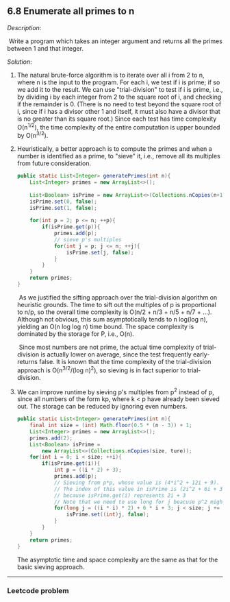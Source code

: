 ## 6.8 Enumerate all primes to n

*Description*:

​		Write a program which takes an integer argument and returns all the primes between 1 and that integer.

*Solution*:

1. The natural brute-force algorithm is to iterate over all i from 2 to n, where n is the input to the program. For each i, we test if i is prime; if so we add it to the result. We can use "trial-division" to test if i is prime, i.e., by dividing i by each integer from 2 to the square root of i, and checking if the remainder is 0. (There is no need to test beyond the square root of i, since if i has a divisor other 1 and itself, it must also have a divisor that is no greater than its square root.) Since each test has time complexity O(n<sup>1/2</sup>), the time complexity of the entire computation is upper bounded by O(n<sup>3/2</sup>).

2. Heuristically, a better approach is to compute the primes and when a number is identified as a prime, to "sieve" it, i.e., remove all its multiples from future consideration.

   ```java
   public static List<Integer> generatePrimes(int n){
       List<Integer> primes = new ArrayList<>();
       
       List<Boolean> isPrime = new ArrayList<>(Collections.nCopies(n+1, true));
       isPrime.set(0, false);
       isPrime.set(1, false);
       
       for(int p = 2; p <= n; ++p){
           if(isPrime.get(p)){
               primes.add(p);
               // sieve p's multiples
               for(int j = p; j <= n; ++j){
                   isPrime.set(j, false);
               }
           }
       }
       return primes;
   }
   ```

   ​		As we justified the sifting approach over the trial-division algorithm on heuristic grounds. The time to sift out the multiples of p is proportional to n/p, so the overall time complexity is O(n/2 + n/3 + n/5 + n/7 + ...). Although not obvious, this sum asymptotically tends to n log(log n), yielding an O(n log log n) time bound. The space complexity is dominated by the storage for P, i.e., O(n). 

   ​		Since most numbers are not prime, the actual time complexity of trial-division is actually lower on average, since the test frequently early-returns false. It is known that the time complexity of the trial-division approach is O(n<sup>3/2</sup>/(log n)<sup>2</sup>), so sieving is in fact superior to trial-division.

3. We can improve runtime by sieving p's multiples from p<sup>2</sup> instead of p, since all numbers of the form kp, where k < p have already been sieved out. The storage can be reduced by ignoring even numbers.

   ```java
   public static List<Integer> generatePrimes(int n){
       final int size = (int) Math.floor(0.5 * (n - 3)) + 1;
       List<Integer> primes = new ArrayList<>();
       primes.add(2);
       List<Boolean> isPrime = 
           new ArrayList<>(Collections.nCopies(size, ture));
       for(int i = 0; i < size; ++i){
           if(isPrime.get(i)){
               int p = ((i * 2) + 3);
               primes.add(p);
               // Sieving from p*p, whose value is (4*i^2 + 12i + 9).
               // The index of this value in isPrime is (2i^2 + 6i + 3)
               // because isPrime.get(i) represents 2i + 3
               // Note that we need to use long for j beacuse p^2 might overflow.
               for(long j = ((i * i) * 2) + 6 * i + 3; j < size; j += p){
                   isPrime.set((int)j, false);
               }
           }
       }
       return primes;
   }
   ```

   The asymptotic time and space complexity are the same as that for the basic sieving approach.

***

### Leetcode problem

